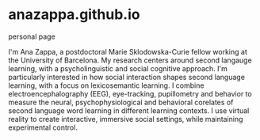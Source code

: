 # anazappa.github.io
personal page


I'm Ana Zappa, a postdoctoral Marie Sklodowska-Curie fellow working at the University of Barcelona. My research centers around second langauge learning, with a psycholinguistic and social cognitive approach. I'm particularly interested in how social interaction shapes second language learning, with a focus on lexicosemantic learning. I combine electroencephalography (EEG), eye-tracking, pupillometry and behavior to measure the neural, psychophysiological and behavioral corelates of second language word learning in different learning contexts. I use virtual reality to create interactive, immersive social settings, while maintaining experimental control. 
